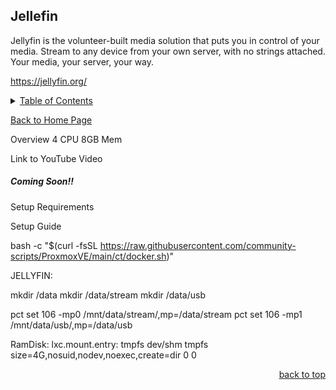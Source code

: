 <a id="readme_top"></a>
## Jellefin












Jellyfin is the volunteer-built media solution that puts you in control of your media. Stream to any device from your own server, with no strings attached. Your media, your server, your way.

https://jellyfin.org/

<details>
<summary><u>Table of Contents</u></summary>

+ <a href="#Jellyfin">Jellyfin</a>

</details> 

<a href="https://github.com/HomeStudiosDIY/HomeStudiosDIY/blob/main/README.md">Back to Home Page</a>







Overview
4 CPU
8GB Mem



Link to YouTube Video
##### Coming Soon!!


Setup Requirements

Setup Guide



bash -c "$(curl -fsSL https://raw.githubusercontent.com/community-scripts/ProxmoxVE/main/ct/docker.sh)"


JELLYFIN:



mkdir /data
mkdir /data/stream
mkdir /data/usb

pct set 106 -mp0 /mnt/data/stream/,mp=/data/stream
pct set 106 -mp1 /mnt/data/usb/,mp=/data/usb

RamDisk:
lxc.mount.entry: tmpfs dev/shm tmpfs size=4G,nosuid,nodev,noexec,create=dir 0 0





<p align="right"><a href="#readme_top">back to top</a></p>